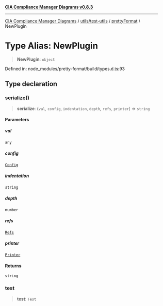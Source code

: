 [**CIA Compliance Manager Diagrams v0.8.3**](../../../../../README.md)

***

[CIA Compliance Manager Diagrams](../../../../../modules.md) / [utils/test-utils](../../../README.md) / [prettyFormat](../README.md) / NewPlugin

# Type Alias: NewPlugin

> **NewPlugin**: `object`

Defined in: node\_modules/pretty-format/build/types.d.ts:93

## Type declaration

### serialize()

> **serialize**: (`val`, `config`, `indentation`, `depth`, `refs`, `printer`) => `string`

#### Parameters

##### val

`any`

##### config

[`Config`](Config.md)

##### indentation

`string`

##### depth

`number`

##### refs

[`Refs`](Refs.md)

##### printer

[`Printer`](Printer.md)

#### Returns

`string`

### test

> **test**: `Test`
